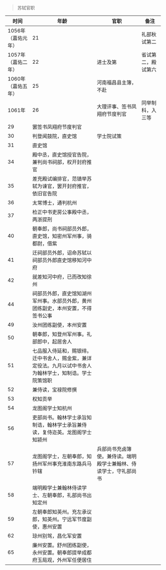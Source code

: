 >苏轼官职

时间|年龄|官职|备注
---|---|---|---
1056年（嘉佑元年）|21||礼部秋试第二
1057年（嘉佑二年）|22|进士及第|省试第二，殿试第六
1060年（嘉佑五年）|25|河南福昌县主簿，不赴|
1061年|26|大理评事、签书凤翔府节度判官|同举制科，入三等
|29|罢签书凤翔府节度判官|
|30|判登闻鼓院，直史馆|学士院试策
|31|直史馆|
|34|殿中丞，直史馆授官告院，兼判尚书祠部，权开封府推官|
|35|差充殿试编排官，范镇举苏轼为谏官，罢开封府推官，依旧官告院|
|36|太常博士，通判杭州|
|37|检正中书吏房公事殿中丞，两浙提刑|
|40|朝奉郎，尚书祠部员外郎，直史馆，知密州军州事，骑都尉，借紫|
|41|迁祠部员外郎，诏命苏轼以祠部员外郎直史馆移知河中府|
|42|就差知河中府，已而改知徐州|
|44|祠部员外郎，直史馆知湖州军州事。水部员外郎，黄州团练副史，本州安置，不得签书公事|
|49|汝州团练副使，本州安置|
|50|朝奉郎，知登州军州事。礼部郎中，起居舍人|
|51|七品服入侍延和，赐银绯。迁中书舍人，赐金紫，兼详定役法。九月以试中书舍人为翰林学士，知制诰。学士院策馆职|
|52|兼侍读，宝禄院修撰|
|53|权知贡举|
|54|龙图阁学士知杭州|
|56|吏部尚书。翰林学士承旨知制诰，翰林学士承旨兼侍读，复侍迩英。龙图阁学士知颍州|
|57|龙图阁学士，左朝奉郎，知扬州军州事充淮南东路兵马钤辖|兵部尚书充卤簿使。兼侍读。端明殿学士兼翰林、侍读学士，守礼部尚书
|58|端明殿学士兼翰林侍读学士、左朝奉郎，礼部尚书出知定州|
|59|左朝奉郎知英州。充左承议郎，知英州。宁远军节度副使，惠州安置|
|62|琼州别驾，昌化军安置|
|65|廉州安置。舒州团练副使，永州安置。朝奉郎提举成都府玉局观，外州军任便居住|




